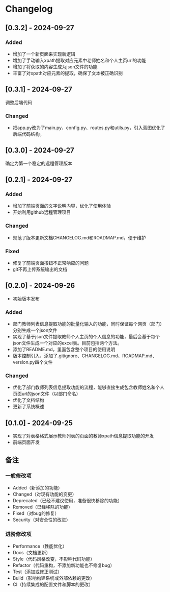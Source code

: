 # Changelog

## [0.3.2] - 2024-09-27
### Added
- 增加了一个新页面来实现新逻辑
- 增加了手动输入xpath提取对应元素中老师姓名和个人主页url的功能
- 增加了将获取的内容生成为json文件的功能
- 丰富了对xpath对应元素的提取，确保了文本被正确识别

## [0.3.1] - 2024-09-27
调整后端代码

### Changed
- 把app.py改为了main.py、config.py、routes.py和utils.py，引入蓝图优化了后端代码结构。

## [0.3.0] - 2024-09-27
确定为第一个稳定的远程管理版本

## [0.2.1] - 2024-09-27
### Added
- 增加了前端页面的文字说明内容，优化了使用体验
- 开始利用github远程管理项目

### Changed
- 规范了版本更新文档CHANGELOG.md和ROADMAP.md，便于维护

### Fixed
- 修复了前端页面按钮不正常响应的问题
- git不再上传系统输出的文档

## [0.2.0] - 2024-09-26
- 初始版本发布

### Added
- 部门教师列表信息提取功能的批量化输入的功能，同时保证每个网页（部门）分别生成一个json文件
- 实现了基于json文件提取教师个人主页的个人信息的功能，最后会基于每个json文件生成一个对应的excel表。目前包括两个方法。
- 添加了README.md，里面包含整个项目的使用说明
- 版本控制引入，添加了.gitignore、CHANGELOG.md、ROADMAP.md、version.py四个文件

### Changed
- 优化了部门教师列表信息提取功能的流程，能够直接生成包含教师姓名和个人页面url的json文件（以部门命名）
- 优化了文档结构
- 更新了系统概述

## [0.1.0] - 2024-09-25
- 实现了对表格格式展示教师列表的页面的教师xpath信息提取功能的开发
- 前端页面开发


## 备注
### 一般修改项
- Added（新添加的功能）
- Changed（对现有功能的变更）
- Deprecated（已经不建议使用，准备很快移除的功能）
- Removed（已经移除的功能）
- Fixed（对bug的修复）
- Security（对安全性的改进）

### 进阶修改项
- Performance（性能优化）
- Docs（文档更新）
- Style（代码风格改变，不影响代码功能）
- Refactor（代码重构，不添加新功能也不修复bug）
- Test（添加或修正测试）
- Build（影响构建系统或外部依赖的更改）
- CI（持续集成的配置文件和脚本的更改）